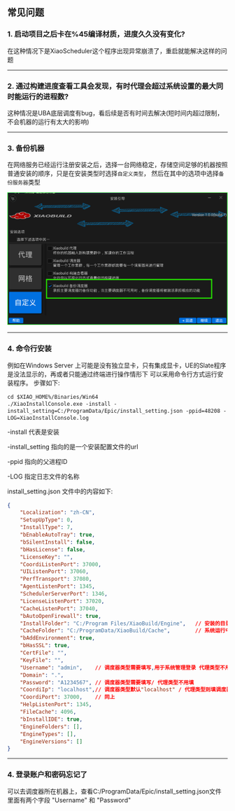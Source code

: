 ## 常见问题

### 1. 启动项目之后卡在%45编译材质，进度久久没有变化?

在这种情况下是XiaoScheduler这个程序出现异常崩溃了，重启就能解决这样的问题

---

### 2. 通过构建进度查看工具会发现，有时代理会超过系统设置的最大同时能运行的进程数?

这种情况是UBA底层调度有bug，看后续是否有时间去解决(短时间内超过限制，不会机器的运行有太大的影响)

---

### 3. 备份机器

在网络服务已经运行注册安装之后，选择一台网络稳定，存储空间足够的机器按照普通安装的顺序，只是在安装类型时选择`自定义类型`，
然后在其中的选项中选择`备份服务器`类型

![BackupCoordi](./documents/resource/BackupCoordi.png)

---

### 4. 命令行安装

例如在Windows Server 上可能是没有独立显卡，只有集成显卡，UE的Slate程序是没法显示的，再或者只能通过终端进行操作情形下 可以采用命令行方式运行安装程序。 步骤如下:

```shell
cd $XIAO_HOME%/Binaries/Win64
./XiaoInstallConsole.exe -install -install_setting=C:/ProgramData/Epic/install_setting.json -ppid=48208 -LOG=XiaoInstallConsole.log
```

-install 代表是安装 

-install_setting 指向的是一个安装配置文件的url

-ppid 指向的父进程ID 

-LOG 指定日志文件的名称


install_setting.json 文件中的内容如下:
```json 
{
    "Localization": "zh-CN",    
    "SetupUpType": 0,
    "InstallType": 7,
    "bEnableAutoTray": true,    
    "bSilentInstall": false,
    "bHasLicense": false,
    "LicenseKey": "",
    "CoordiListenPort": 37000,
    "UIListenPort": 37060,
    "PerfTransport": 37080,
    "AgentListenPort": 1345,
    "SchedulerServerPort": 1346,
    "LicenseListenPort": 37020,
    "CacheListenPort": 37040,
    "bAutoOpenFirewall": true,
    "InstallFolder": "C:/Program Files/XiaoBuild/Engine",   // 安装的目录中Engine目录所在位置
    "CacheFolder": "C:/ProgramData/XiaoBuild/Cache",        // 系统运行中缓存存放位置
    "bAddEnvironment": true,
    "bHasSSL": true,
    "CertFile": "",
    "KeyFile": "",
    "Username": "admin",    // 调度器类型需要填写,用于系统管理登录 代理类型不用填
    "Domain": ".",
    "Password": "A1234567", // 调度器类型需要填写/ 代理类型不用填
    "CoordiIp": "localhost",// 调度器类型默认"localhost" / 代理类型则填调度器安装机器所在IP地址
    "CoordiPort": 37000,    // 同上
    "HelpListenPort": 1345,
    "FileCache": 4096,
    "bInstallIDE": true,
    "EngineFolders": [],
    "EngineTypes": [],
    "EngineVersions": []
}
```
---

### 4. 登录账户和密码忘记了

可以去调度器所在机器上，查看C:/ProgramData/Epic/install_setting.json文件
里面有两个字段 "Username" 和 "Password"
